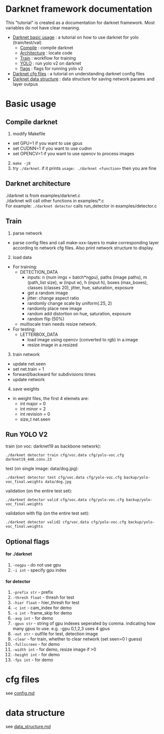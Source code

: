 # Darknet framework documentation
This "tutorial" is created as a documentation for darknet framework. Most variables do not have clear meaning.

* [Darknet basic usage](#Basic-usage) : a tutorial on how to use darknet for yolo (train/test/val)  
  * [Compile](##Compile-darknet) : compile darknet  
  * [Architecture](##Darknet-architecture) : locate code  
  * [Train](##Train) : workflow for training  
  * [YOLO](##Run-YOLO-V2) : run yolo v2 on darknet  
  * [flags](##Optional-flags) : flags for running yolo v2  
* [Darknet cfg files](#cfg-files) : a tutorial on understanding darknet config files  
* [Darknet data structure](#data-structure) : data structure for saving network params and layer outpus

# Basic usage
## Compile darknet
1. modify Makefile
* set GPU=1 if you want to use gpus
* set CUDNN=1 if you want to use cudnn
* set OPENCV=1 if you want to use opencv to process images
2. ```make -j8```
3. try ```./darknet```. if it prints ```usage: ./darknet <function>``` then you are fine

## Darknet architecture
./darknet is from examples/darknet.c  
./darknet <function> will call other functions in examples/*.c  
For example: ```./darknet detector``` calls run_detector in examples/detector.c  

## Train
1. parse network
* parse config files and call make-xxx-layers to make corresponding layer according to network cfg files. Also print network structure to display.
2. load data
* For training:
  * DETECTION_DATA
    * inputs: n (num imgs = batch*ngpu), paths (image paths), m (path_list size), w (input w), h (input h), boxes (max_boxes), classes (classes 20), jitter, hue, saturation, exposure
    * get a random image
    * jitter: change aspect ratio
    * randomly change scale by uniform(.25, 2)
    * randomly place new image
    * random add distortion on hue, saturation, exposure
    * random flip (50%)  
  * multiscale train needs resize network.
* For testing:
  * LETTERBOX_DATA
    * load image using opencv (converted to rgb) in a.image
    * resize image in a.resized
3. train network
* update net.seen
* set net.train = 1
* forward/backward for subdivisions times
* update network
4. save weights
* in weight files, the first 4 elemets are:
  * int major = 0
  * int minor = 2
  * int revision = 0
  * size_t net.seen

## Run YOLO V2
train (on voc: darknet19 as backbone network):
```
./darknet detector train cfg/voc.data cfg/yolo-voc.cfg darknet19_448.conv.23
```
test (on single image: data/dog.jpg):
```
./darknet detector test cfg/voc.data cfg/yolo-voc.cfg backup/yolo-voc_final.weights data/dog.jpg
```
validation (on the entire test set):
```
./darknet detector valid cfg/voc.data cfg/yolo-voc.cfg backup/yolo-voc_final.weights
```
validation with flip (on the entire test set):
```
./darknet detector valid2 cfg/voc.data cfg/yolo-voc.cfg backup/yolo-voc_final.weights
```
## Optional flags
#### for ./darknet
1. ```-nogpu``` - do not use gpu
2. ```-i int``` - specify gpu index
#### for detector
1. ```-prefix str``` - prefix
2. ```-thresh float``` - thresh for test
3. ```-hier float``` - hier_thresh for test
4. ```-c int``` - cam_index for demo
5. ```-s int``` - frame_skip for demo
6. ```-avg int``` - for demo
7. ```-gpus str``` - string of gpu indexes seperated by comma. indicating how many gpus to use. e.g. -gpu 0,1,2,3 uses 4 gpus
8. ```-out str``` - outfile for test, detection image
9. ```-clear``` - for train, whether to clear network (set seen=0 I guess)
10. ```-fullscreen``` - for demo
11. ```-width int``` - for demo, resize image if >0
12. ```-height int``` - for demo
13. ```-fps int``` - for demo
# cfg files
see [config.md](https://github.com/bowenc0221/mxnet-yolo/blob/master/Tutorial/config.md)  
# data structure
see [data_structure.md](https://github.com/bowenc0221/mxnet-yolo/blob/master/Tutorial/data_structure.md)
